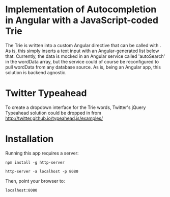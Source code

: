 # Implementation of Autocompletion in Angular with a JavaScript-coded Trie

The Trie is written into a custom Angular directive that can be called
with <wdi-autocomplete></wdi-autocomplete>.  As is, this simply inserts
a text input with an Angular-generated list below that.  Currently, the
data is mocked in an Angular service called 'autoSearch' in the wordData
array, but the service could of course be reconfigured to pull wordData 
from any database source.  As is, being an Angular app, this solution
is backend agnostic.

# Twitter Typeahead

To create a dropdown interface for the Trie words, Twitter's jQuery Typeahead
solution could be dropped in from http://twitter.github.io/typeahead.js/examples/

# Installation

Running this app requires a server:

```
npm install -g http-server

http-server -a localhost -p 8080
```

Then, point your browser to:

```
localhost:8080
```

